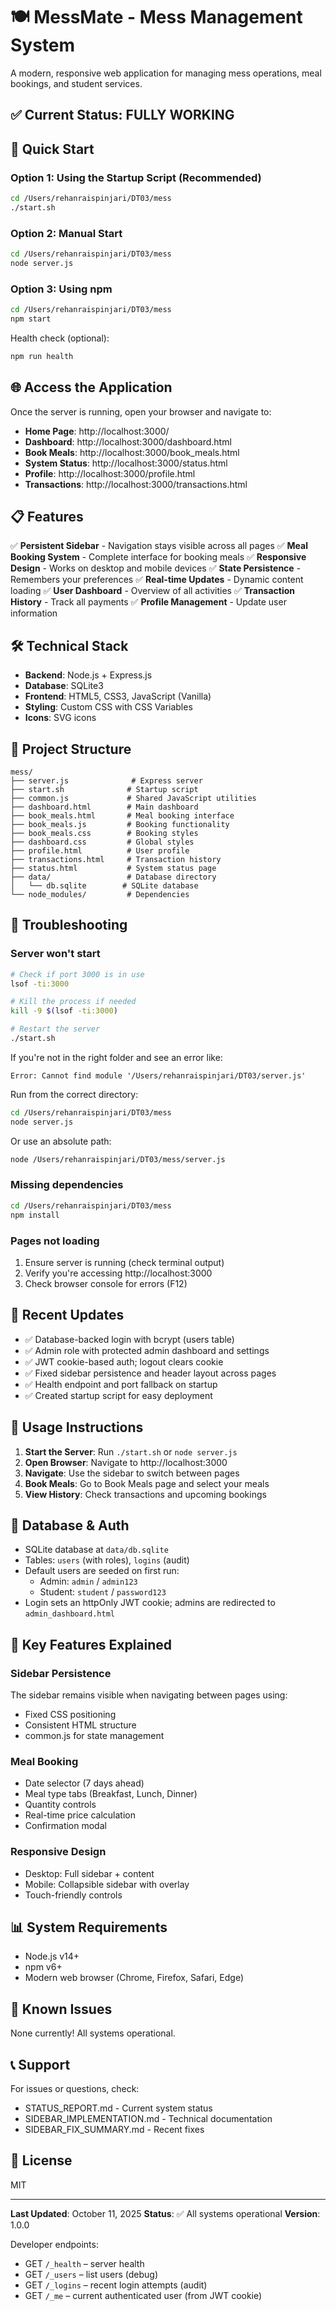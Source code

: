# 🍽️ MessMate - Mess Management System

A modern, responsive web application for managing mess operations, meal bookings, and student services.

## ✅ Current Status: FULLY WORKING

## 🚀 Quick Start

### Option 1: Using the Startup Script (Recommended)
```bash
cd /Users/rehanraispinjari/DT03/mess
./start.sh
```

### Option 2: Manual Start
```bash
cd /Users/rehanraispinjari/DT03/mess
node server.js
```

### Option 3: Using npm
```bash
cd /Users/rehanraispinjari/DT03/mess
npm start
```

Health check (optional):
```bash
npm run health
```

## 🌐 Access the Application

Once the server is running, open your browser and navigate to:

- **Home Page**: http://localhost:3000/
- **Dashboard**: http://localhost:3000/dashboard.html
- **Book Meals**: http://localhost:3000/book_meals.html
- **System Status**: http://localhost:3000/status.html
- **Profile**: http://localhost:3000/profile.html
- **Transactions**: http://localhost:3000/transactions.html

## 📋 Features

✅ **Persistent Sidebar** - Navigation stays visible across all pages
✅ **Meal Booking System** - Complete interface for booking meals
✅ **Responsive Design** - Works on desktop and mobile devices
✅ **State Persistence** - Remembers your preferences
✅ **Real-time Updates** - Dynamic content loading
✅ **User Dashboard** - Overview of all activities
✅ **Transaction History** - Track all payments
✅ **Profile Management** - Update user information

## 🛠️ Technical Stack

- **Backend**: Node.js + Express.js
- **Database**: SQLite3
- **Frontend**: HTML5, CSS3, JavaScript (Vanilla)
- **Styling**: Custom CSS with CSS Variables
- **Icons**: SVG icons

## 📁 Project Structure

```
mess/
├── server.js              # Express server
├── start.sh              # Startup script
├── common.js             # Shared JavaScript utilities
├── dashboard.html        # Main dashboard
├── book_meals.html       # Meal booking interface
├── book_meals.js         # Booking functionality
├── book_meals.css        # Booking styles
├── dashboard.css         # Global styles
├── profile.html          # User profile
├── transactions.html     # Transaction history
├── status.html           # System status page
├── data/                 # Database directory
│   └── db.sqlite        # SQLite database
└── node_modules/         # Dependencies
```

## 🔧 Troubleshooting

### Server won't start
```bash
# Check if port 3000 is in use
lsof -ti:3000

# Kill the process if needed
kill -9 $(lsof -ti:3000)

# Restart the server
./start.sh
```

If you're not in the right folder and see an error like:

```
Error: Cannot find module '/Users/rehanraispinjari/DT03/server.js'
```

Run from the correct directory:

```bash
cd /Users/rehanraispinjari/DT03/mess
node server.js
```

Or use an absolute path:

```bash
node /Users/rehanraispinjari/DT03/mess/server.js
```

### Missing dependencies
```bash
cd /Users/rehanraispinjari/DT03/mess
npm install
```

### Pages not loading
1. Ensure server is running (check terminal output)
2. Verify you're accessing http://localhost:3000
3. Check browser console for errors (F12)

## 📝 Recent Updates
- ✅ Database-backed login with bcrypt (users table)
- ✅ Admin role with protected admin dashboard and settings
- ✅ JWT cookie-based auth; logout clears cookie
- ✅ Fixed sidebar persistence and header layout across pages
- ✅ Health endpoint and port fallback on startup
- ✅ Created startup script for easy deployment

## 🎯 Usage Instructions

1. **Start the Server**: Run `./start.sh` or `node server.js`
2. **Open Browser**: Navigate to http://localhost:3000
3. **Navigate**: Use the sidebar to switch between pages
4. **Book Meals**: Go to Book Meals page and select your meals
5. **View History**: Check transactions and upcoming bookings

## 🔐 Database & Auth

- SQLite database at `data/db.sqlite`
- Tables: `users` (with roles), `logins` (audit)
- Default users are seeded on first run:
   - Admin: `admin` / `admin123`
   - Student: `student` / `password123`
- Login sets an httpOnly JWT cookie; admins are redirected to `admin_dashboard.html`

## 🌟 Key Features Explained

### Sidebar Persistence
The sidebar remains visible when navigating between pages using:
- Fixed CSS positioning
- Consistent HTML structure
- common.js for state management

### Meal Booking
- Date selector (7 days ahead)
- Meal type tabs (Breakfast, Lunch, Dinner)
- Quantity controls
- Real-time price calculation
- Confirmation modal

### Responsive Design
- Desktop: Full sidebar + content
- Mobile: Collapsible sidebar with overlay
- Touch-friendly controls

## 📊 System Requirements

- Node.js v14+ 
- npm v6+
- Modern web browser (Chrome, Firefox, Safari, Edge)

## 🐛 Known Issues

None currently! All systems operational.

## 📞 Support

For issues or questions, check:
- STATUS_REPORT.md - Current system status
- SIDEBAR_IMPLEMENTATION.md - Technical documentation
- SIDEBAR_FIX_SUMMARY.md - Recent fixes

## 📜 License

MIT

---

**Last Updated**: October 11, 2025
**Status**: ✅ All systems operational
**Version**: 1.0.0

Developer endpoints:

- GET `/_health` – server health
- GET `/_users` – list users (debug)
- GET `/_logins` – recent login attempts (audit)
- GET `/_me` – current authenticated user (from JWT cookie)
